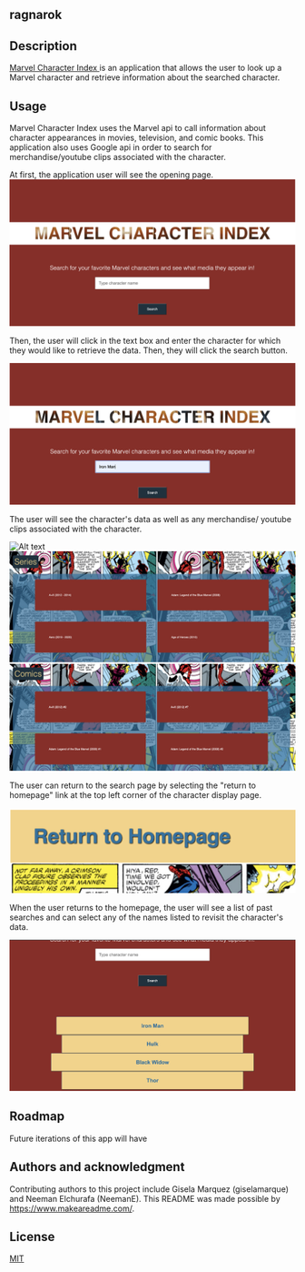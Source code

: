 ## ragnarok

## Description
<a href="https://emsaw721.github.io/ragnarok/"> Marvel Character Index </a> is an application that allows the user to look up a Marvel character and retrieve information about the searched character.  

## Usage
Marvel Character Index uses the Marvel api to call information about character appearances in movies, television, and comic books. This application also uses Google api in order to search for merchandise/youtube clips associated with the character. 

At first, the application user will see the opening page. 
![Alt text](./assets/images/openingnew.png)

Then, the user will click in the text box and enter the character for which they would like to retrieve the data. Then, they will click the search button. 

![Alt text](./assets/images/charsearchnew.png)

The user will see the character's data as well as any merchandise/ youtube clips associated with the character.  

![Alt text](./assets/images/charimgandname.png)
![Alt text](./assets/images/charseries.png)
![Alt text](./assets/images/charcomics.png)

The user can return to the search page by selecting the "return to homepage" link at the top left corner of the character display page. 

![Alt text](./assets/images/returntohome.png)

When the user returns to the homepage, the user will see a list of past searches and can select any of the names listed to revisit the character's data. 

![Alt text](./assets/images/pastcharsearch.png) 


## Roadmap

Future iterations of this app will have 


## Authors and acknowledgment
Contributing authors to this project include Gisela Marquez (giselamarque) and Neeman Elchurafa (NeemanE). 
This README was made possible by https://www.makeareadme.com/. 

## License
[MIT](https://choosealicense.com/licenses/mit/)


